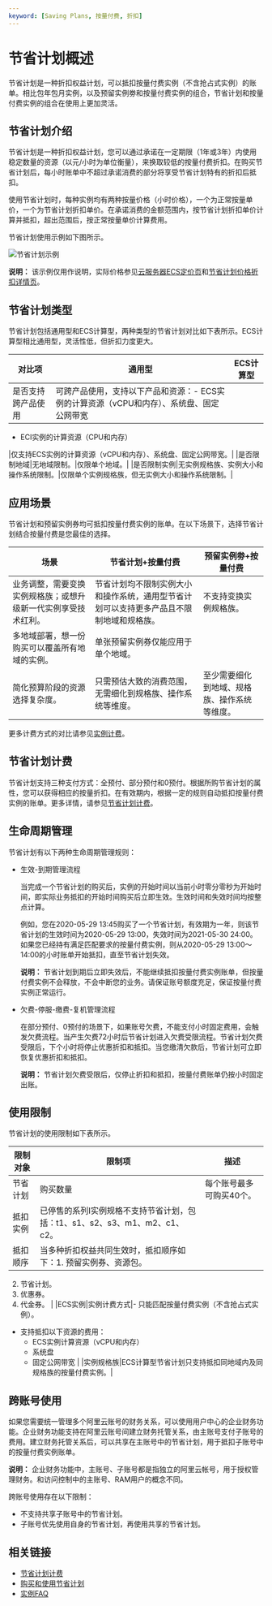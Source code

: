 ```yaml
---
keyword: [Saving Plans, 按量付费, 折扣]
---
```


# 节省计划概述

节省计划是一种折扣权益计划，可以抵扣按量付费实例（不含抢占式实例）的账单。相比包年包月实例，以及预留实例劵和按量付费实例的组合，节省计划和按量付费实例的组合在使用上更加灵活。

## 节省计划介绍

节省计划是一种折扣权益计划，您可以通过承诺在一定期限（1年或3年）内使用稳定数量的资源（以元/小时为单位衡量），来换取较低的按量付费折扣。在购买节省计划后，每小时账单中不超过承诺消费的部分将享受节省计划特有的折扣后抵扣。

使用节省计划时，每种实例均有两种按量价格（小时价格），一个为正常按量单价，一个为节省计划折扣单价。在承诺消费的金额范围内，按节省计划折扣单价计算并抵扣，超出范围后，按正常按量单价计算费用。

节省计划使用示例如下图所示。

![节省计划示例](https://static-aliyun-doc.oss-cn-hangzhou.aliyuncs.com/assets/img/zh-CN/3476201061/p170347.png)

**说明：** 该示例仅用作说明，实际价格参见[云服务器ECS定价页](https://www.aliyun.com/price/product)和[节省计划价格折扣详情页](https://usercenter2.aliyun.com/resource/spn/price)。

## 节省计划类型

节省计划包括通用型和ECS计算型，两种类型的节省计划对比如下表所示。ECS计算型相比通用型，灵活性低，但折扣力度更大。

|对比项|通用型|ECS计算型|
|---|---|------|
|是否支持跨产品使用|可跨产品使用，支持以下产品和资源：-   ECS实例的计算资源（vCPU和内存）、系统盘、固定公网带宽
-   ECI实例的计算资源（CPU和内存）

|仅支持ECS实例的计算资源（vCPU和内存）、系统盘、固定公网带宽。|
|是否限制地域|无地域限制。|仅限单个地域。|
|是否限制实例|无实例规格族、实例大小和操作系统限制。|仅限单个实例规格族，但无实例大小和操作系统限制。|

## 应用场景

节省计划和预留实例券均可抵扣按量付费实例的账单。在以下场景下，选择节省计划结合按量付费是您最佳的选择。

|场景|节省计划+按量付费|预留实例劵+按量付费|
|--|---------|----------|
|业务调整，需要变换实例规格族；或想升级新一代实例享受技术红利。|节省计划均不限制实例大小和操作系统，通用型节省计划可以支持更多产品且不限制地域和规格族。|不支持变换实例规格族。|
|多地域部署，想一份购买可以覆盖所有地域的实例。|单张预留实例券仅能应用于单个地域。|
|简化预算阶段的资源选择复杂度。|只需预估大致的消费范围，无需细化到规格族、操作系统等维度。|至少需要细化到地域、规格族、操作系统等维度。|

更多计费方式的对比请参见[实例计费](/cn.zh-CN/产品定价/计费项/实例计费.md)。

## 节省计划计费

节省计划支持三种支付方式：全预付、部分预付和0预付。根据所购节省计划的属性，您可以获得相应的按量折扣。在有效期内，根据一定的规则自动抵扣按量付费实例的账单。更多详情，请参见[节省计划计费](/cn.zh-CN/产品定价/计费方式/节省计划.md)。

## 生命周期管理

节省计划有以下两种生命周期管理规则：

-   生效-到期管理流程

    当完成一个节省计划的购买后，实例的开始时间以当前小时零分零秒为开始时间，即实际业务抵扣的开始时间购买后立即生效。生效时间和失效时间均按整点计算。

    例如，您在2020-05-29 13:45购买了一个节省计划，有效期为一年，则该节省计划的生效时间为2020-05-29 13:00，失效时间为2021-05-30 24:00。如果您已经持有满足匹配要求的按量付费实例，则从2020-05-29 13:00～14:00的小时账单开始抵扣，直至节省计划失效。

    **说明：** 节省计划到期后立即失效后，不能继续抵扣按量付费实例账单，但按量付费实例不会释放，不会中断您的业务。请保证账号额度充足，保证按量付费实例正常运行。

-   欠费-停服-缴费-复机管理流程

    在部分预付、0预付的场景下，如果账号欠费，不能支付小时固定费用，会触发欠费流程。当产生欠费72小时后节省计划进入欠费受限流程。节省计划欠费受限后，下个小时将停止优惠折扣和抵扣。当您缴清欠款后，节省计划可立即恢复优惠折扣和抵扣。

    **说明：** 节省计划欠费受限后，仅停止折扣和抵扣，按量付费账单仍按小时固定出账。


## 使用限制

节省计划的使用限制如下表所示。

|限制对象|限制项|描述|
|----|---|--|
|节省计划|购买数量|每个账号最多可购买40个。|
|抵扣实例|已停售的系列I实例规格不支持节省计划，包括：t1、s1、s2、s3、m1、m2、c1、c2。|
|抵扣顺序|当多种折扣权益共同生效时，抵扣顺序如下：1.  预留实例券、资源包。
2.  节省计划。
3.  优惠券。
4.  代金券。 |
|ECS实例|实例计费方式|-   只能匹配按量付费实例（不含抢占式实例）。
-   支持抵扣以下资源的费用：
    -   ECS实例计算资源（vCPU和内存）
    -   系统盘
    -   固定公网带宽 |
|实例规格族|ECS计算型节省计划只支持抵扣同地域内及同规格族的按量付费实例。|

## 跨账号使用

如果您需要统一管理多个阿里云账号的财务关系，可以使用用户中心的企业财务功能。企业财务功能支持在阿里云账号间建立财务托管关系，由主账号支付子账号的费用。建立财务托管关系后，可以共享在主账号中的节省计划，用于抵扣子账号中的按量付费实例账单。

**说明：** 企业财务功能中，主账号、子账号都是指独立的阿里云帐号，用于授权管理财务。和访问控制中的主账号、RAM用户的概念不同。

跨账号使用存在以下限制：

-   不支持共享子账号中的节省计划。
-   子账号优先使用自身的节省计划，再使用共享的节省计划。

## 相关链接

-   [节省计划计费](/cn.zh-CN/产品定价/计费方式/节省计划.md)
-   [购买和使用节省计划](/cn.zh-CN/实例/选择实例购买方式/节省计划/购买和使用节省计划.md)
-   [实例FAQ](/cn.zh-CN/实例/实例FAQ.md)

